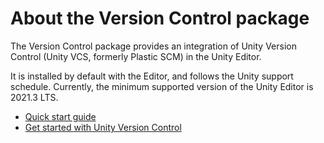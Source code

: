 # About the Version Control package

The Version Control package provides an integration of Unity Version Control (Unity VCS, formerly Plastic SCM) in the
Unity Editor.

It is installed by default with the Editor, and follows the Unity support schedule. Currently, the minimum supported
version of the Unity Editor is 2021.3 LTS.

* [Quick start guide](QuickStartGuide.md)
* [Get started with Unity Version Control](GetStarted.md)
